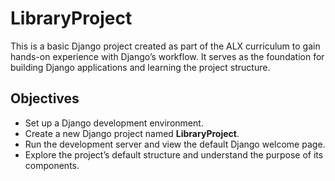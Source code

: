 # LibraryProject

This is a basic Django project created as part of the ALX curriculum to gain hands-on experience with Django’s workflow.
It serves as the foundation for building Django applications and learning the project structure.

## Objectives
- Set up a Django development environment.
- Create a new Django project named **LibraryProject**.
- Run the development server and view the default Django welcome page.
- Explore the project’s default structure and understand the purpose of its components.
